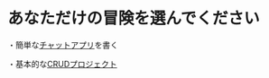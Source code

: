 # あなただけの冒険を選んでください


・簡単な[チャットアプリ](https://github.com/ituki0426/Socket.io/tree/main/sample)を書く


・基本的な[CRUDプロジェクト]()
